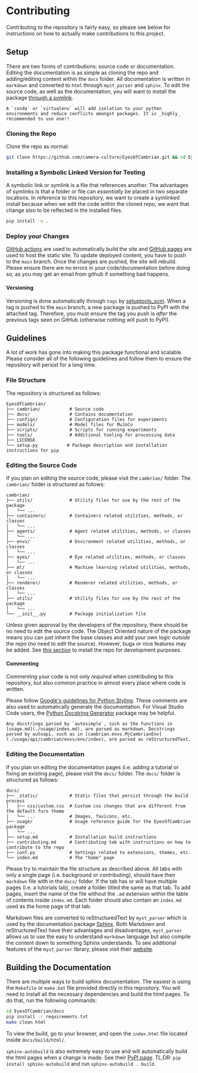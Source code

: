 # Contributing

Contributing to the repository is fairly easy, so please see below for instructions on how to actually make contributions to this project.

## Setup

There are two forms of contributions: source code or documentation. Editing the documentation is as simple as cloning the repo and adding/editing content within the `docs` folder. All documentation is written in `markdown` and converted to `html` through `myst_parser` and `sphinx`. To edit the source code, as well as the documentation, you will want to install the package [through a symlink](./setup.md#from-sources).

```{note}
A `conda` or `virtualenv` will add isolation to your python environments and reduce conflicts amongst packages. It is _highly_ recommended to use one!!
```

### Cloning the Repo

Clone the repo as normal:

```bash
git clone https://github.com/camera-culture/EyesOfCambrian.git && cd EyesOfCambrian
```

### Installing a Symbolic Linked Version for Testing

A symbolic link or symlink is a file that references another. The advantages of symlinks is that a folder or file can _essentially_ be placed in two separate locations. In reference to this repository, we want to create a symlinked install because when we edit the code within the cloned repo, we want that change also to be reflected in the installed files.

```bash
pip install -e .
```

### Deploy your Changes

[GitHub actions](https://github.com/features/actions) are used to automatically build the site and [GitHub pages](https://pages.github.com/) are used to host the static site. To update deployed content, you have to push to the `main` branch. Once the changes are pushed, the site will rebuild. Please ensure there are no errors in your code/documentation before doing so, as you may get an email from github if something bad happens.

<!-- Further, to update the package available on [PyPI](https://pypi.org/project/EyesOfCambrian/), you must create a [git tag](https://git-scm.com/book/en/v2/Git-Basics-Tagging). When a tag is created and pushed to GitHub, it will start an Action which will automatically push the new release to PyPI. See [Versioning](#versioning) for information on how versioning works with `EyesOfCambrian`. The Github Action only runs when the tag is pushed to main through a merge request. To create a tag, you may do the following: -->
<!--  -->
<!-- ```bash -->
<!-- git tag <tag> # An example tag is v3.0.1 -->
<!-- git push origin main --tags -->
<!-- ``` -->

#### Versioning

Versioning is done automatically through `tags` by [setuptools_scm](https://github.com/pypa/setuptools_scm). When a tag is pushed to the `main` branch, a new package is pushed to PyPI with the attached tag. Therefore, you must ensure the tag you push is _after_ the previous tags seen on GitHub (otherwise nothing will push to PyPI).

## Guidelines

A lot of work has gone into making this package functional and scalable. Please consider all of the following guidelines and follow them to ensure the repository will persist for a long time.

### File Structure

The repository is structured as follows:

```
EyesOfCambrian/
├── cambrian/           # Source code
├── docs/               # Contains documentation
├── configs/            # Configuration files for experiments
├── models/             # Model files for MuJoCo
├── scripts/            # Scripts for running experiments
├── tools/              # Additional tooling for processing data
├── LICENSE
└── setup.py           # Package description and installation instructions for pip
```

### Editing the Source Code

If you plan on editing the source code, please visit the `cambrian/` folder. The `cambrian/` folder is structured as follows:

```
cambrian/
├── utils/              # Utility files for use by the rest of the package
│   └── ...
├── containers/         # Containers related utilities, methods, or classes
│   └── ...
├── agents/             # Agent related utilities, methods, or classes
│   └── ...
├── envs/               # Environment related utilities, methods, or classes
│   └── ...
├── eyes/               # Eye related utilities, methods, or classes
│   └── ...
├── ml/                 # Machine learning related utilities, methods, or classes
│   └── ...
├── renderer/           # Renderer related utilities, methods, or classes
│   └── ...
├── utils/              # Utility files for use by the rest of the package
│   └── ...
└── __init__.py         # Package initialization file
```

Unless given approval by the developers of the repository, there should be no need to edit the source code. The Object Oriented nature of the package means you can just inherit the base classes and add your own logic _outside_ the repo (no need to edit the source). However, bugs or nice features may be added. See [this section](#installing-a-symbolic-linked-version-for-testing) to install the repo for development purposes.

#### Commenting

Commenting your code is not only _required_ when contributing to this repository, but also common practice in almost every place where code is written.

Please follow [Google's guidelines for Python Styling](https://google.github.io/styleguide/pyguide.html). These comments are also used to automatically generate the documentation. For Visual Studio Code users, the [Python Docstring Generator](https://github.com/NilsJPWerner/autoDocstring) package may be helpful.

```{note}
Any docstrings parsed by `autosimple`, such as the functions in [usage.md](./usage/index.md), are parsed as markdown. Docstrings parsed by autoapi, such as in [cambrian.envs.MjCambrianEnv](./usage/api/cambrian/envs/env/index), are parsed as reStructuredText.
```

### Editing the Documentation

If you plan on editing the documentation pages (i.e. adding a tutorial or fixing an existing page), please visit the `docs/` folder. The `docs/` folder is structured as follows:

```
docs/
├── _static/            # Static files that persist through the build process
│   ├── css/custom.css  # Custom css changes that are different from the default furo theme
│   └── ...             # Images, favicons, etc.
├── usage/              # Usage reference guide for the EyesOfCambrian package
│   └── ...
├── setup.md            # Installation build instructions
├── contributing.md     # Contributing tab with instructions on how to contribute to the repo
├── conf.py             # Settings related to extensions, themes, etc.
└── index.md            # The "home" page
```

Please try to maintain the file structure as described above. All tabs with only a single page (i.e. background or contributing), should have their `markdown` file with in the `docs/` folder. If the tab has or will have multiple pages (i.e. a tutorials tab), create a folder titled the same as that tab. To add pages, insert the name of the file without the `.md` extension within the table of contents inside `index.md`. Each folder should also contain an `index.md` used as the home page of that tab.

Markdown files are converted to reStructuredText by `myst_parser` which is used by the documentation package [Sphinx](https://www.sphinx-doc.org/en/master/). Both Markdown and reStructuredText have their advantages and disadvantages, `myst_parser` allows us to use the easy to understand `markdown` language but also compile the content down to something Sphinx understands. To see additional features of the `myst_parser` library, please visit their [website](https://myst-parser.readthedocs.io/en/latest/).

## Building the Documentation

There are multiple ways to build sphinx documentation. The easiest is using the `Makefile` or `make.bat` file provided directly in this repository. You will need to install all the necessary dependencies and build the html pages. To do that, run the following commands:

```bash
cd EyesOfCambrian/docs
pip install -r requirements.txt
make clean html
```

To view the build, go to your browser, and open the `index.html` file located inside `docs/build/html/`.

`sphinx-autobuild` is also extremely easy to use and will automatically build the html pages when a change is made. See their [PyPI page](https://pypi.org/project/sphinx-autobuild/). TL;DR: `pip install sphinx-autobuild` and run `sphinx-autobuild . build`.
